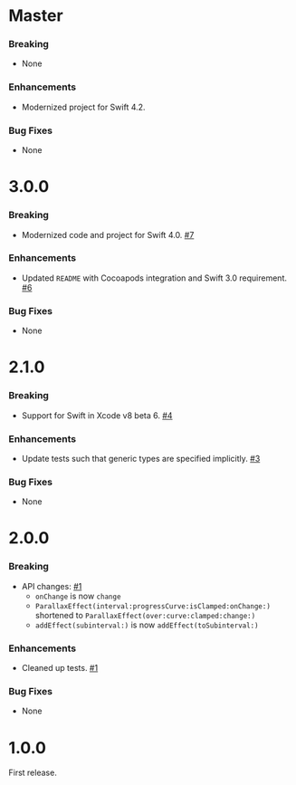 # Master

### Breaking

- None

### Enhancements

- Modernized project for Swift 4.2.

### Bug Fixes

- None

# 3.0.0

### Breaking

- Modernized code and project for Swift 4.0.
  [#7](https://github.com/Parallaxer/Parallaxer/pull/7)

### Enhancements

- Updated `README` with Cocoapods integration and Swift 3.0 requirement.
  [#6](https://github.com/Parallaxer/Parallaxer/pull/6)

### Bug Fixes

- None

# 2.1.0

### Breaking

- Support for Swift in Xcode v8 beta 6.
  [#4](https://github.com/Parallaxer/Parallaxer/pull/4)

### Enhancements

- Update tests such that generic types are specified implicitly.
  [#3](https://github.com/Parallaxer/Parallaxer/pull/3)

### Bug Fixes

- None

# 2.0.0

### Breaking

- API changes:
  [#1](https://github.com/Parallaxer/Parallaxer/pull/1)
    - `onChange` is now `change`
    - `ParallaxEffect(interval:progressCurve:isClamped:onChange:)` shortened to
      `ParallaxEffect(over:curve:clamped:change:)`
    - `addEffect(subinterval:)` is now `addEffect(toSubinterval:)`

### Enhancements

- Cleaned up tests.
  [#1](https://github.com/Parallaxer/Parallaxer/pull/1)

### Bug Fixes

- None

# 1.0.0

First release.
